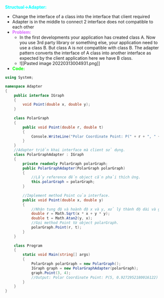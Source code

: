 <span style="color:aqua; font-weight:bold">Structual->Adapter:</span>
- Change the interface of a class into the interface that client required
- Adapter is in the middle to connect 2 interface does not compatible to each other
- <span style="color:#d966ff; font-weight:bold">Problem:</span>
	- In the first developments your application has created class A. Now you use 3rd party library or something else, your application need to use a class B. But class A is not compatible with class B. The adapter pattern converts the interface of A class into another interface as expected by the client application here we have B class.  
	- ![[Pasted image 20220313004931.png]]
- <span style="color:lime; font-weight:bold">Code:</span>
``````csharp
using System;

namespace Adapter
{
    public interface IGraph
    {
        void Point(double x, double y);
    } 
    
    class PolarGraph
    {
        public void Point(double r, double t)
        {
            Console.WriteLine("Polar Coordinate Point: P(" + r + ", " + t + ")");
        }
    }
    //Adapter triển khai interface mà client sử dụng.
    class PolarGraphAdapter : IGraph 
    {
        private readonly PolarGraph polarGraph;
        public PolarGraphAdapter(PolarGraph polarGraph)
        {
            //Lấy reference đến object cần phải thích ứng.
            this.polarGraph = polarGraph; 
        }
		
        //Implement method Point của interface.
        public void Point(double x, double y)
        {
			//Nhận tung độ và hoành độ x và y, xử lý thành độ dài và góc quay r, t
            double r = Math.Sqrt(x * x + y * y);
            double t = Math.Atan2(y, x);
			//Gọi method Point từ object polarGraph. 
            polarGraph.Point(r, t);
        }   
    }
    
    class Program
    {
        static void Main(string[] args)
        {
            PolarGraph polarGraph = new PolarGraph();
            IGraph graph = new PolarGraphAdapter(polarGraph);
            graph.Point(3, 4);
            //Output: Polar Coordinate Point: P(5, 0.9272952180016122)
        }
    }
}
``````